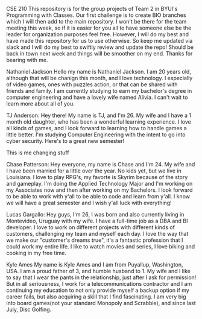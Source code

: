 CSE 210
This repository is for the group projects of Team 2
in BYUI's Programming with Classes. Our first challenge
is to create BIO branches which I will then add to the main repository.
I won't be there for the team meeting this week, so if it is easier for you
all to have someone else be the leader for organization purposes feel free.
However, I will do my best and have made this repository for us to use otherwise.
So keep me updated via slack and I will do my best to swiftly review and update the repo!
Should be back in town next week and things will be smoother on my end. Thanks for bearing
with me.

Nathaniel Jackson
Hello my name is Nathaniel Jackson. I am 20 years old, although that will be chanign
this month, and I love technology. I especially of video games, ones with puzzles
action, or that can be shared with friends and family. I am currently studying to
earn my bachelor's degree in computer engineering and have a lovely wife named Alivia.
I can't wait to learn more about all of you.

TJ Anderson:
Hey there! My name is TJ, and I'm 26. My wife and I have a 1 month old daughter, who has been a wonderful learning experience. I love
all kinds of games, and I look forward to learning how to handle games a little better. I'm studying Computer Engineering with the intent to go into cyber security. Here's to a great new semester!

This is me changing stuff

Chase Patterson:
Hey everyone, my name is Chase and I'm 24. My wife and I have been married for a little over the year. No kids yet, but we live in Louisiana. I love to play RPG's, my favorte is Skyrim because of the story and gameplay. I'm doing the Applied Technology Major and I'm working on my Associates now and then after working on my Bachelors. I look forward to be able to work with y'all to be able to code and learn from y'all. I know we will have a great semester and I wish y'all luck with everything!

Lucas Gargallo:
Hey guys, I'm 26, I was born and also currently living in Montevideo, Uruguay with my wife. I have a full-time job as a DBA and BI developer. I love to work on different projects with different kinds of customers, challenging my team and myself each day. I love the way that we make our "customer's dreams true", it's a fantastic profession that I could work my entire life. I like to watch movies and series, I love biking and cooking in my free time.

Kyle Ames
My name is Kyle Ames and I am from Puyallup, Washington, USA. I am a proud father of 3, 
and humble husband to 1. My wife and I like to say that I wear the pants in the relationship, 
just after I ask for permission! But in all seriousness, I work for a telecommunications 
contractor and I am continuing my education to not only provide myself a backup option if my 
career fails, but also acquiring a skill that I find fascinating. I am very big into board 
games(not your standard Monopoly and Scrabble), and since last July, Disc Golfing.
